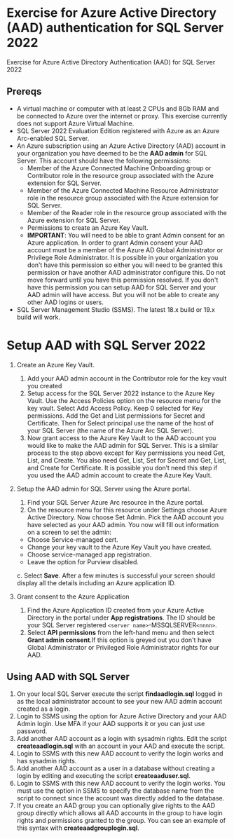 # Exercise for Azure Active Directory (AAD) authentication for SQL Server 2022

Exercise for Azure Active Directory Authentication (AAD) for SQL Server 2022

## Prereqs

- A virtual machine or computer with at least 2 CPUs and 8Gb RAM and be connected to Azure over the internet or proxy. This exercise currently does not support Azure Virtual Machine.
- SQL Server 2022 Evaluation Edition registered with Azure as an Azure Arc-enabled SQL Server.
- An Azure subscription using an Azure Active Directory (AAD) account in your organization you have deemed to be the **AAD admin** for SQL Server. This account should have the following permissions:
    - Member of the Azure Connected Machine Onboarding group or Contributor role in the resource group associated with the Azure extension for SQL Server.
    - Member of the Azure Connected Machine Resource Administrator role in the resource group associated with the Azure extension for SQL Server.
    - Member of the Reader role in the resource group associated with the Azure extension for SQL Server.
    - Permissions to create an Azure Key Vault.
    - **IMPORTANT**: You will need to be able to grant Admin consent for an Azure application. In order to grant Admin consent your AAD account must be a member of the Azure AD Global Administrator or Privilege Role Administrator. It is possible in your organization you don’t have this permission so either you will need to be granted this permission or have another AAD administrator configure this. Do not move forward until you have this permission resolved. If you don't have this permission you can setup AAD for SQL Server and your AAD admin will have access. But you will not be able to create any other AAD logins or users.
- SQL Server Management Studio (SSMS). The latest 18.x build or 19.x build will work.

# Setup AAD with SQL Server 2022

1. Create an Azure Key Vault.
    1. Add your AAD admin account in the Contributor role for the key vault you created
    1. Setup access for the SQL Server 2022 instance to the Azure Key Vault. Use the Access Policies option on the resource menu for the key vault. Select Add Access Policy. Keep 0 selected for Key permissions. Add the Get and List permissions for Secret and Certificate. Then for Select principal use the name of the host of your SQL Server (the name of the Azure Arc SQL Server).
    1. Now grant access to the Azure Key Vault to the AAD account you would like to make the AAD admin for SQL Server. This is a similar process to the step above except for Key permissions you need Get, List, and Create. You also need Get, List, Set for Secret and Get, List, and Create for Certificate. It is possible you don’t need this step if you used the AAD admin account to create the Azure Key Vault.
1. Setup the AAD admin for SQL Server using the Azure portal.
    1. Find your SQL Server Azure Arc resource in the Azure portal.
    1. On the resource menu for this resource under Settings choose Azure Active Directory. Now choose Set Admin. Pick the AAD account you have selected as your AAD admin. You now will fill out information on a screen to set the admin:
    
    - Choose Service-managed cert.
    - Change your key vault to the Azure Key Vault you have created.
    - Choose service-managed app registration.
    - Leave the option for Purview disabled.
    
    c. Select **Save**. After a few minutes is successful your screen should display all the details including an Azure application ID.
1.  Grant consent to the Azure Application
    1. Find the Azure Application ID created from your Azure Active Directory in the portal under **App registrations**. The ID should be your SQL Server registered `<server name>`-MSSQLSERVER`<nnnn>`.
    1. Select **API permissions** from the left-hand menu and then select **Grant admin consent**.If this option is greyed out you don't have Global Administrator or Privileged Role Administrator rights for our AAD.

## Using AAD with SQL Server

1. On your local SQL Server execute the script **findaadlogin.sql** logged in as the local administrator account to see your new AAD admin account created as a login.
1. Login to SSMS using the option for Azure Active Directory and your AAD Admin login. Use MFA if your AAD supports it or you can just use password.
1. Add another AAD account as a login with sysadmin rights. Edit the script **createaadlogin.sql** with an account in your AAD and execute the script.
1. Login to SSMS with this new AAD account to verify the login works and has sysadmin rights.
1. Add another AAD account as a user in a database without creating a login by editing and executing the script **createaaduser.sql**.
1. Login to SSMS with this new AAD account to verify the login works. You must use the option in SSMS to specify the database name from the script to connect since the account was directly added to the database.
1. If you create an AAD group you can optionally give rights to the AAD group directly which allows all AAD accounts in the group to have login rights and permissions granted to the group. You can see an example of this syntax with **createaadgrouplogin.sql**.